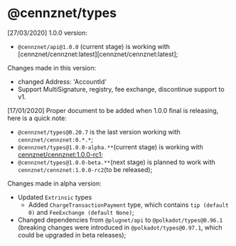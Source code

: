 # @cennznet/types
[27/03/2020]  1.0.0 version:

 - `@cennznet/api@1.0.0` (current stage) is working with [cennznet/cennznet:latest][cennznet/cennznet:latest];

Changes made in this version:
 
- changed Address: 'AccountId'
- Support MultiSignature, registry, fee exchange, discontinue support to v1.

[17/01/2020] Proper document to be added when 1.0.0 final is releasing, here is a quick note:

- `@cennznet/types@0.20.7` is the last version working with `cennznet/cennznet:0.*.*`;
- `@cennznet/types@1.0.0-alpha.**`(current stage) is working with [cennznet/cennznet:1.0.0-rc1][cennznet/cennznet:1.0.0-rc1];
- `@cennznet/types@1.0.0-beta.**`(next stage) is planned to work with `cennznet/cennznet:1.0.0-rc2`(to be released);

Changes made in alpha version:

- Updated `Extrinsic` types
  - Added `ChargeTransactionPayment` type, which contains `tip (default 0)` and `FeeExchange (default None)`;
- Changed dependencies from `@plugnet/api` to `@polkadot/types@0.96.1` (breaking changes were introduced in `@polkadot/types@0.97.1`, which could be upgraded in beta releases);

[cennznet/cennznet:1.0.0-rc1]: https://hub.docker.com/r/cennznet/cennznet/tags
